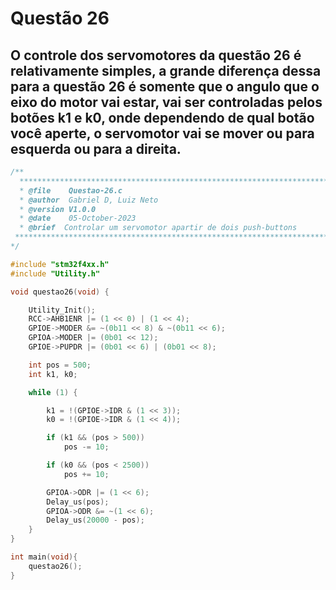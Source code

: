 # Questão 26

## O controle dos servomotores da questão 26 é relativamente simples, a grande diferença dessa para a questão 26 é somente que o angulo que o eixo do motor vai estar, vai ser controladas pelos botões k1 e k0, onde dependendo de qual botão você aperte, o servomotor vai se mover ou para esquerda ou para a direita.


````C 
/**
  ***********************************************************************************************************************
  * @file    Questao-26.c 
  * @author  Gabriel D, Luiz Neto 
  * @version V1.0.0
  * @date    05-October-2023
  * @brief  Controlar um servomotor apartir de dois push-buttons
 ***********************************************************************************************************************
*/

#include "stm32f4xx.h"
#include "Utility.h"

void questao26(void) {

	Utility_Init();
	RCC->AHB1ENR |= (1 << 0) | (1 << 4);
	GPIOE->MODER &= ~(0b11 << 8) & ~(0b11 << 6);
	GPIOA->MODER |= (0b01 << 12);
	GPIOE->PUPDR |= (0b01 << 6) | (0b01 << 8);

	int pos = 500;
	int k1, k0;

	while (1) {

		k1 = !(GPIOE->IDR & (1 << 3));
		k0 = !(GPIOE->IDR & (1 << 4));

		if (k1 && (pos > 500))
			pos -= 10;

		if (k0 && (pos < 2500))
			pos += 10;

		GPIOA->ODR |= (1 << 6);
		Delay_us(pos);
		GPIOA->ODR &= ~(1 << 6);
		Delay_us(20000 - pos);
	}
}

int main(void){
    questao26();
}
````
